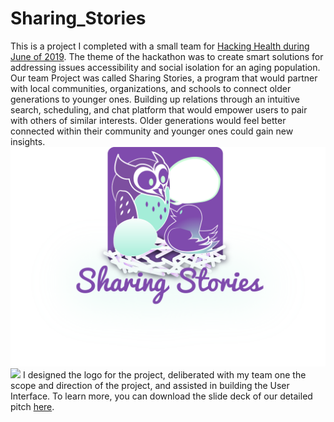 # Sharing_Stories
This is a project I completed with a small team for <a href="https://hacking-health.org/event/hackathon-finale-showcase-hhwaterloo/">Hacking Health during June of 2019</a>.
The theme of the hackathon was to create smart solutions for addressing issues accessibility and social isolation for an aging population. Our team Project was called Sharing Stories, a program that would partner with local communities, organizations, and schools to connect older generations to younger ones. Building up relations through an intuitive search, scheduling, and chat platform that would empower users to pair with others of similar interests. Older generations would feel better connected within their community and younger ones could gain new insights. 
<img src="StoryShareFinalLogo.png" width="1000">
<img src="UserInterface_demo2019-06-02_10.gif" width="1200">
I designed the logo for the project, deliberated with my team one the scope and direction of the project, and assisted in building the User Interface. To learn more, you can download the slide deck of our detailed pitch <a href="SharingStories_Pitch.pptx">here<a>.

